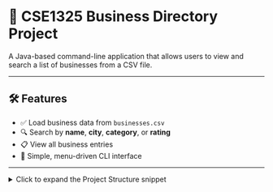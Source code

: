 # 📂 CSE1325 Business Directory Project

A Java-based command-line application that allows users to view and search a list of businesses from a CSV file.

---

## 🛠️ Features

- ✅ Load business data from `businesses.csv`  
- 🔍 Search by **name**, **city**, **category**, or **rating**  
- 📋 View all business entries  
- 🧭 Simple, menu-driven CLI interface  

---

<details> <summary>Click to expand the Project Structure snippet</summary>

## 🧰 Project Structure

```plaintext
CSE1325-ProjectOJ/
├── bin/                      # Compiled .class files (ignored by .gitignore)
├── src/
│   └── com/team1/directory/
│       ├── Main.java         # Program entry point
│       ├── Business.java     # Business model
│       ├── Directory.java    # Core logic and search
│       └── …                 # Additional helper classes
├── businesses.csv            # Business data
├── images/                   # Screenshots folder
│   ├── Menu.PNG
│   ├── Listall.PNG
│   ├── Searchname.PNG
│   ├── Category.PNG
│   └── Rating.PNG
└── README.md                 # This file


</details>

**Key steps:**

1. **Start** with three backticks <code>```</code> (optionally followed by `plaintext`).
2. **Paste** your ASCII tree exactly as you want it.
3. **End** with three backticks <code>```</code>.


## 🖼️ Screenshots of Directory Functionality

### Menu
![Menu](images/Menu.PNG)

### List All
![List All](images/Listall.PNG)

### Search by Name
![Search by Name](images/Searchname.PNG)

### Filter by Category
![Filter by Category](https://github.com/MangakingO/CSE1325-ProjectOJ/blob/main/images/Category.PNG)

### Filter by Rating
![Filter by Rating](images/Rating.PNG)

📄 Disclaimer

This project was created by Oscar Barrios Jimenez and Jose Rojas for educational purposes as part of CSE1325 at the University of Texas at Arlington (UTA).

All code and assets are original or adapted under academic fair use. Redistribution or reuse without explicit permission is prohibited.

© 2025 Oscar Barrios Jimenez & Jose Rojas. All rights reserved.
